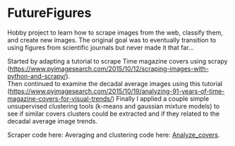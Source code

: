 # FutureFigures
Hobby project to learn how to scrape images from the web, classify them, and create new images. 
The original goal was to eventually transition to using figures from scientific journals but never made it that far...


Started by adapting a tutorial to scrape Time magazine covers using scrapy (https://www.pyimagesearch.com/2015/10/12/scraping-images-with-python-and-scrapy/).  
Then continued to examine the decadal average images using this tutorial (https://www.pyimagesearch.com/2015/10/19/analyzing-91-years-of-time-magazine-covers-for-visual-trends/)
Finally I applied a couple simple unsupervised clustering tools (k-means and gaussian mixture models) to see if similar covers clusters could be extracted and if they related to the decadal average image trends.

Scraper code here:
Averaging and clustering code here: [Analyze_covers](    Analyze_covers.ipynb). 

